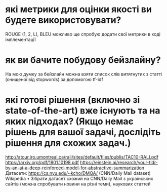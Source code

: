 # які метрики для оцінки якості ви будете використовувати?
ROUGE (1, 2, L), BLEU
можливо ще спробую додати свої метрики в ході імплементації
# як ви бачите побудову бейзлайну?
На мою думку за бейзлайн можна взяти список слів витягнутих з статті (очищеної від stopwords) за допомогою tf-idf
# які готові рішення (включно зі state-of-the-art) вже існують та на яких підходах? (Якщо немає рішень для вашої задачі, дослідіть рішення для схожих задач.)
 http://atour.iro.umontreal.ca/rali/sites/default/files/publis/TAC10-RALI.pdf
 https://arxiv.org/pdf/1801.10198.pdf
 https://einstein.ai/research/your-tldr-by-an-ai-a-deep-reinforced-model-for-abstractive-summarization
Датасети:
https://cs.nyu.edu/~kcho/DMQA/ (CNN/Daily Mail dataset)
Wikipedia
    • Зібрати датасет схожий на  CNN/Daily Mail з українських сайтів (можна спробувати новини на різні теми), наукових статтей
